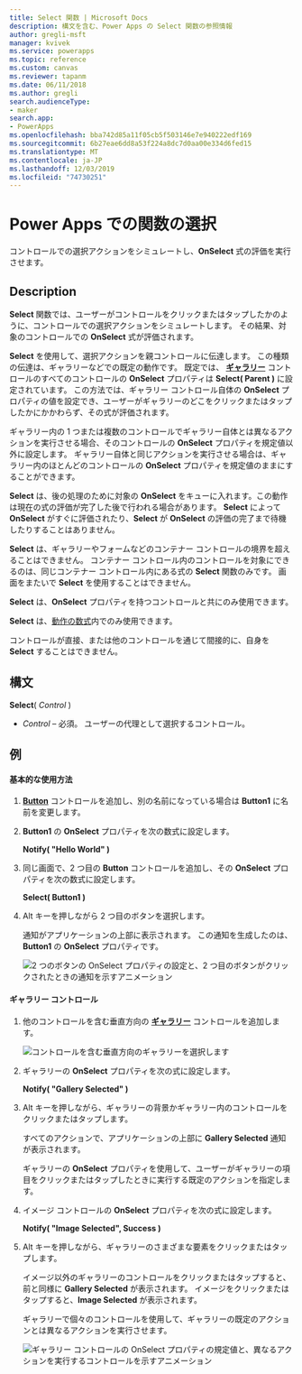 ```yaml
---
title: Select 関数 | Microsoft Docs
description: 構文を含む、Power Apps の Select 関数の参照情報
author: gregli-msft
manager: kvivek
ms.service: powerapps
ms.topic: reference
ms.custom: canvas
ms.reviewer: tapanm
ms.date: 06/11/2018
ms.author: gregli
search.audienceType:
- maker
search.app:
- PowerApps
ms.openlocfilehash: bba742d85a11f05cb5f503146e7e940222edf169
ms.sourcegitcommit: 6b27eae6dd8a53f224a8dc7d0aa00e334d6fed15
ms.translationtype: MT
ms.contentlocale: ja-JP
ms.lasthandoff: 12/03/2019
ms.locfileid: "74730251"
---
```

# <a name="select-function-in-power-apps"></a>Power Apps での関数の選択
コントロールでの選択アクションをシミュレートし、**OnSelect** 式の評価を実行させます。

## <a name="description"></a>Description
**Select** 関数では、ユーザーがコントロールをクリックまたはタップしたかのように、コントロールでの選択アクションをシミュレートします。 その結果、対象のコントロールでの **OnSelect** 式が評価されます。

**Select** を使用して、選択アクションを親コントロールに伝達します。 この種類の伝達は、ギャラリーなどでの既定の動作です。 既定では、 **[ギャラリー](../controls/control-gallery.md)** コントロールのすべてのコントロールの **OnSelect** プロパティは **Select( Parent )** に設定されています。 この方法では、ギャラリー コントロール自体の **OnSelect** プロパティの値を設定でき、ユーザーがギャラリーのどこをクリックまたはタップしたかにかかわらず、その式が評価されます。

ギャラリー内の 1 つまたは複数のコントロールでギャラリー自体とは異なるアクションを実行させる場合、そのコントロールの **OnSelect** プロパティを規定値以外に設定します。 ギャラリー自体と同じアクションを実行させる場合は、ギャラリー内のほとんどのコントロールの **OnSelect** プロパティを規定値のままにすることができます。

**Select** は、後の処理のために対象の **OnSelect** をキューに入れます。この動作は現在の式の評価が完了した後で行われる場合があります。 **Select** によって **OnSelect** がすぐに評価されたり、**Select** が **OnSelect** の評価の完了まで待機したりすることはありません。

**Select** は、ギャラリーやフォームなどのコンテナー コントロールの境界を超えることはできません。 コンテナー コントロール内のコントロールを対象にできるのは、同じコンテナー コントロール内にある式の **Select** 関数のみです。 画面をまたいで **Select** を使用することはできません。

**Select** は、**OnSelect** プロパティを持つコントロールと共にのみ使用できます。

**Select** は、[動作の数式](../working-with-formulas-in-depth.md)内でのみ使用できます。

コントロールが直接、または他のコントロールを通じて間接的に、自身を **Select** することはできません。

## <a name="syntax"></a>構文
**Select**( *Control* )

* *Control* – 必須。  ユーザーの代理として選択するコントロール。

## <a name="examples"></a>例

#### <a name="basic-usage"></a>基本的な使用方法

1. **[Button](../controls/control-button.md)** コントロールを追加し、別の名前になっている場合は **Button1** に名前を変更します。

1. **Button1** の **OnSelect** プロパティを次の数式に設定します。

    **Notify( "Hello World" )**

1. 同じ画面で、2 つ目の **Button** コントロールを追加し、その **OnSelect** プロパティを次の数式に設定します。

    **Select( Button1 )**

1. Alt キーを押しながら 2 つ目のボタンを選択します。

    通知がアプリケーションの上部に表示されます。 この通知を生成したのは、**Button1** の **OnSelect** プロパティです。

    ![2 つのボタンの OnSelect プロパティの設定と、2 つ目のボタンがクリックされたときの通知を示すアニメーション](media/function-select/basic-select.gif)

#### <a name="gallery-control"></a>ギャラリー コントロール

1. 他のコントロールを含む垂直方向の **[ギャラリー](../controls/control-gallery.md)** コントロールを追加します。

    ![コントロールを含む垂直方向のギャラリーを選択します](media/function-select/select-gallery.png)

2. ギャラリーの **OnSelect** プロパティを次の式に設定します。
 
    **Notify( "Gallery Selected" )**

3. Alt キーを押しながら、ギャラリーの背景かギャラリー内のコントロールをクリックまたはタップします。

    すべてのアクションで、アプリケーションの上部に **Gallery Selected** 通知が表示されます。

    ギャラリーの **OnSelect** プロパティを使用して、ユーザーがギャラリーの項目をクリックまたはタップしたときに実行する既定のアクションを指定します。

5. イメージ コントロールの **OnSelect** プロパティを次の式に設定します。

    **Notify( "Image Selected", Success )**

6. Alt キーを押しながら、ギャラリーのさまざまな要素をクリックまたはタップします。

    イメージ以外のギャラリーのコントロールをクリックまたはタップすると、前と同様に **Gallery Selected** が表示されます。 イメージをクリックまたはタップすると、**Image Selected** が表示されます。
 
    ギャラリーで個々のコントロールを使用して、ギャラリーの既定のアクションとは異なるアクションを実行させます。

    ![ギャラリー コントロールの OnSelect プロパティの規定値と、異なるアクションを実行するコントロールを示すアニメーション](media/function-select/gallery-select.gif)
